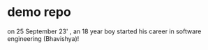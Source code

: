 # demo repo

on 25 September 23' , an 18 year boy started his career in software engineering (Bhavishya)!
